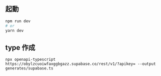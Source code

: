 ## 起動

```bash
npm run dev
# or
yarn dev
```

## type 作成

```
npx openapi-typescript https://obylzcuoiwfaxggbgazz.supabase.co/rest/v1/?apikey= --output generates/supabase.ts
```
